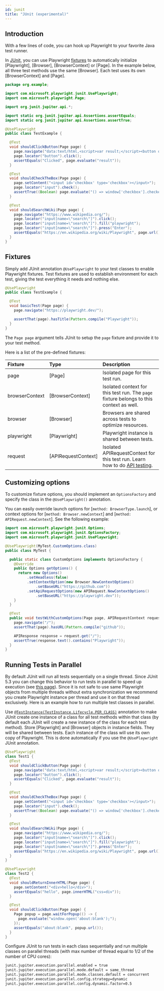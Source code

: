 ```yaml
---
id: junit
title: "JUnit (experimental)"
---
```


## Introduction

With a few lines of code, you can hook up Playwright to your favorite Java test runner.

In [JUnit](https://junit.org/junit5/), you can use Playwright [fixtures](./junit.md#fixtures) to automatically initialize [Playwright], [Browser], [BrowserContext] or [Page]. In the example below, all three test methods use the same
[Browser]. Each test uses its own [BrowserContext] and [Page].

<!-- TOC -->

```java
package org.example;

import com.microsoft.playwright.junit.UsePlaywright;
import com.microsoft.playwright.Page;

import org.junit.jupiter.api.*;

import static org.junit.jupiter.api.Assertions.assertEquals;
import static org.junit.jupiter.api.Assertions.assertTrue;

@UsePlaywright
public class TestExample {

  @Test
  void shouldClickButton(Page page) {
    page.navigate("data:text/html,<script>var result;</script><button onclick='result=\"Clicked\"'>Go</button>");
    page.locator("button").click();
    assertEquals("Clicked", page.evaluate("result"));
  }

  @Test
  void shouldCheckTheBox(Page page) {
    page.setContent("<input id='checkbox' type='checkbox'></input>");
    page.locator("input").check();
    assertTrue((Boolean) page.evaluate("() => window['checkbox'].checked"));
  }

  @Test
  void shouldSearchWiki(Page page) {
    page.navigate("https://www.wikipedia.org/");
    page.locator("input[name=\"search\"]").click();
    page.locator("input[name=\"search\"]").fill("playwright");
    page.locator("input[name=\"search\"]").press("Enter");
    assertEquals("https://en.wikipedia.org/wiki/Playwright", page.url());
  }
}
```

## Fixtures

Simply add JUnit annotation `@UsePlaywright` to your test classes to enable Playwright fixtures. Test fixtures are used to establish environment for each test, giving the test everything it needs and nothing else.

```java
@UsePlaywright
public class TestExample {

  @Test
  void basicTest(Page page) {
    page.navigate("https://playwright.dev/");

    assertThat(page).hasTitle(Pattern.compile("Playwright"));
  }
}
```

The `Page page` argument tells JUnit to setup the `page` fixture and provide it to your test method.

Here is a list of the pre-defined fixtures:

|Fixture       |Type               |Description                      |
|:-------------|:------------------|:--------------------------------|
|page          |[Page]             |Isolated page for this test run.|
|browserContext|[BrowserContext]   |Isolated context for this test run. The `page` fixture belongs to this context as well.|
|browser       |[Browser]          |Browsers are shared across tests to optimize resources.|
|playwright    |[Playwright]       |Playwright instance is shared between tests.|
|request       |[APIRequestContext]|Isolated APIRequestContext for this test run. Learn how to do [API testing](./api-testing).|

## Customizing options

To customize fixture options, you should implement an `OptionsFactory` and specify the class in the `@UsePlaywright()` annotation.

You can easily override launch options for [`method: BrowserType.launch`], or context options for [`method: Browser.newContext`] and [`method: APIRequest.newContext`]. See the following example:

```java
import com.microsoft.playwright.junit.Options;
import com.microsoft.playwright.junit.OptionsFactory;
import com.microsoft.playwright.junit.UsePlaywright;

@UsePlaywright(MyTest.CustomOptions.class)
public class MyTest {

  public static class CustomOptions implements OptionsFactory {
    @Override
    public Options getOptions() {
      return new Options()
          .setHeadless(false)
          .setContextOption(new Browser.NewContextOptions()
              .setBaseURL("https://github.com"))
          .setApiRequestOptions(new APIRequest.NewContextOptions()
              .setBaseURL("https://playwright.dev"));
    }
  }

  @Test
  public void testWithCustomOptions(Page page, APIRequestContext request) {
    page.navigate("/");
    assertThat(page).hasURL(Pattern.compile("github"));

    APIResponse response = request.get("/");
    assertTrue(response.text().contains("Playwright"));
  }
}
```

## Running Tests in Parallel

By default JUnit will run all tests sequentially on a single thread. Since JUnit 5.3 you can change this behavior to run tests in parallel
to speed up execution (see [this page](https://junit.org/junit5/docs/snapshot/user-guide/index.html#writing-tests-parallel-execution)).
Since it is not safe to use same Playwright objects from multiple threads without extra synchronization we recommend you create Playwright
instance per thread and use it on that thread exclusively. Here is an example how to run multiple test classes in parallel.

Use [`@TestInstance(TestInstance.Lifecycle.PER_CLASS)`](https://junit.org/junit5/docs/current/api/org.junit.jupiter.api/org/junit/jupiter/api/TestInstance.html)
annotation to make JUnit create one instance of a class for all test methods within that class (by default each JUnit will create a new instance of the class
for each test method). Store [Playwright] and [Browser] objects in instance fields. They will be shared between tests. Each instance of the class will use its
own copy of Playwright. This is done automatically if you use the `@UsePlaywright` JUnit annotation.

```java
@UsePlaywright
class Test1 {
  @Test
  void shouldClickButton(Page page) {
    page.navigate("data:text/html,<script>var result;</script><button onclick='result=\"Clicked\"'>Go</button>");
    page.locator("button").click();
    assertEquals("Clicked", page.evaluate("result"));
  }

  @Test
  void shouldCheckTheBox(Page page) {
    page.setContent("<input id='checkbox' type='checkbox'></input>");
    page.locator("input").check();
    assertTrue((Boolean) page.evaluate("() => window['checkbox'].checked"));
  }

  @Test
  void shouldSearchWiki(Page page) {
    page.navigate("https://www.wikipedia.org/");
    page.locator("input[name=\"search\"]").click();
    page.locator("input[name=\"search\"]").fill("playwright");
    page.locator("input[name=\"search\"]").press("Enter");
    assertEquals("https://en.wikipedia.org/wiki/Playwright", page.url());
  }
}

@UsePlaywright
class Test2 {
  @Test
  void shouldReturnInnerHTML(Page page) {
    page.setContent("<div>hello</div>");
    assertEquals("hello", page.innerHTML("css=div"));
  }

  @Test
  void shouldClickButton(Page page) {
    Page popup = page.waitForPopup(() -> {
      page.evaluate("window.open('about:blank');");
    });
    assertEquals("about:blank", popup.url());
  }
}
```


Configure JUnit to run tests in each class sequentially and run multiple classes on parallel threads (with max
number of thread equal to 1/2 of the number of CPU cores):

```bash
junit.jupiter.execution.parallel.enabled = true
junit.jupiter.execution.parallel.mode.default = same_thread
junit.jupiter.execution.parallel.mode.classes.default = concurrent
junit.jupiter.execution.parallel.config.strategy=dynamic
junit.jupiter.execution.parallel.config.dynamic.factor=0.5
```
